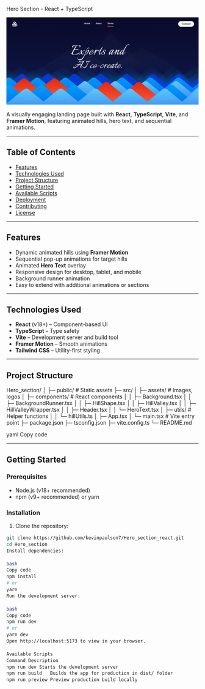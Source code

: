 Hero Section - React + TypeScript

![Project Screenshot](./screenshots/image.png) <!-- Add a screenshot of your landing page here -->

A visually engaging landing page built with **React**, **TypeScript**, **Vite**, and **Framer Motion**, featuring animated hills, hero text, and sequential animations.

---

## Table of Contents

- [Features](#features)
- [Technologies Used](#technologies-used)
- [Project Structure](#project-structure)
- [Getting Started](#getting-started)
- [Available Scripts](#available-scripts)
- [Deployment](#deployment)
- [Contributing](#contributing)
- [License](#license)

---

## Features

- Dynamic animated hills using **Framer Motion**
- Sequential pop-up animations for target hills
- Animated **Hero Text** overlay
- Responsive design for desktop, tablet, and mobile
- Background runner animation
- Easy to extend with additional animations or sections

---

## Technologies Used

- **React** (v18+) – Component-based UI
- **TypeScript** – Type safety
- **Vite** – Development server and build tool
- **Framer Motion** – Smooth animations
- **Tailwind CSS** – Utility-first styling

---

## Project Structure

Hero_section/
│
├─ public/ # Static assets
├─ src/
│ ├─ assets/ # Images, logos
│ ├─ components/ # React components
│ │ ├─ Background.tsx
│ │ ├─ BackgroundRunner.tsx
│ │ ├─ HillShape.tsx
│ │ ├─ HillValley.tsx
│ │ ├─ HillValleyWrapper.tsx
│ │ ├─ Header.tsx
│ │ └─ HeroText.tsx
│ ├─ utils/ # Helper functions
│ │ └─ hillUtils.ts
│ ├─ App.tsx
│ └─ main.tsx # Vite entry point
├─ package.json
├─ tsconfig.json
├─ vite.config.ts
└─ README.md

yaml
Copy code

---

## Getting Started

### Prerequisites

- Node.js (v18+ recommended)
- npm (v9+ recommended) or yarn

### Installation

1. Clone the repository:

```bash
git clone https://github.com/kevinpaulson7/Hero_section_react.git
cd Hero_section
Install dependencies:

bash
Copy code
npm install
# or
yarn
Run the development server:

bash
Copy code
npm run dev
# or
yarn dev
Open http://localhost:5173 to view in your browser.

Available Scripts
Command	Description
npm run dev	Starts the development server
npm run build	Builds the app for production in dist/ folder
npm run preview	Preview production build locally
```

